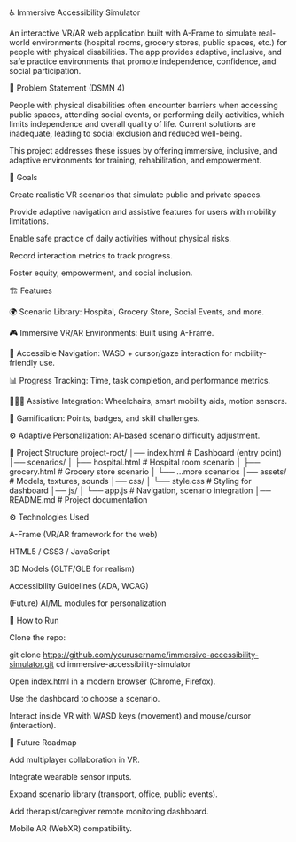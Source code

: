 ♿ Immersive Accessibility Simulator

An interactive VR/AR web application built with A-Frame to simulate real-world environments (hospital rooms, grocery stores, public spaces, etc.) for people with physical disabilities. The app provides adaptive, inclusive, and safe practice environments that promote independence, confidence, and social participation.

🚀 Problem Statement (DSMN 4)

People with physical disabilities often encounter barriers when accessing public spaces, attending social events, or performing daily activities, which limits independence and overall quality of life. Current solutions are inadequate, leading to social exclusion and reduced well-being.

This project addresses these issues by offering immersive, inclusive, and adaptive environments for training, rehabilitation, and empowerment.

🎯 Goals

Create realistic VR scenarios that simulate public and private spaces.

Provide adaptive navigation and assistive features for users with mobility limitations.

Enable safe practice of daily activities without physical risks.

Record interaction metrics to track progress.

Foster equity, empowerment, and social inclusion.

🏗 Features

🌍 Scenario Library: Hospital, Grocery Store, Social Events, and more.

🎮 Immersive VR/AR Environments: Built using A-Frame.

🧭 Accessible Navigation: WASD + cursor/gaze interaction for mobility-friendly use.

📊 Progress Tracking: Time, task completion, and performance metrics.

🧑‍🤝‍🧑 Assistive Integration: Wheelchairs, smart mobility aids, motion sensors.

🏅 Gamification: Points, badges, and skill challenges.

⚙ Adaptive Personalization: AI-based scenario difficulty adjustment.

📂 Project Structure
project-root/
│── index.html              # Dashboard (entry point)
│── scenarios/
│   ├── hospital.html       # Hospital room scenario
│   ├── grocery.html        # Grocery store scenario
│   └── ...more scenarios
│── assets/                 # Models, textures, sounds
│── css/
│   └── style.css           # Styling for dashboard
│── js/
│   └── app.js              # Navigation, scenario integration
│── README.md               # Project documentation

⚙️ Technologies Used

A-Frame (VR/AR framework for the web)

HTML5 / CSS3 / JavaScript

3D Models (GLTF/GLB for realism)

Accessibility Guidelines (ADA, WCAG)

(Future) AI/ML modules for personalization

📖 How to Run

Clone the repo:

git clone https://github.com/yourusername/immersive-accessibility-simulator.git
cd immersive-accessibility-simulator


Open index.html in a modern browser (Chrome, Firefox).

Use the dashboard to choose a scenario.

Interact inside VR with WASD keys (movement) and mouse/cursor (interaction).

🔮 Future Roadmap

 Add multiplayer collaboration in VR.

 Integrate wearable sensor inputs.

 Expand scenario library (transport, office, public events).

 Add therapist/caregiver remote monitoring dashboard.

 Mobile AR (WebXR) compatibility.
